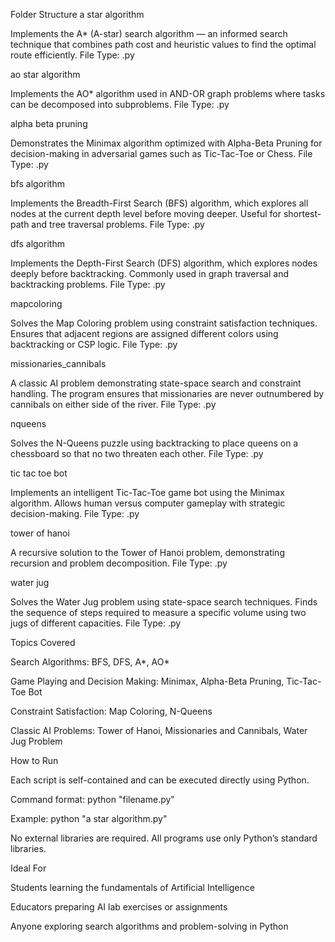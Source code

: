 Folder Structure
a star algorithm

Implements the A* (A-star) search algorithm — an informed search technique that combines path cost and heuristic values to find the optimal route efficiently.
File Type: .py

ao star algorithm

Implements the AO* algorithm used in AND-OR graph problems where tasks can be decomposed into subproblems.
File Type: .py

alpha beta pruning

Demonstrates the Minimax algorithm optimized with Alpha-Beta Pruning for decision-making in adversarial games such as Tic-Tac-Toe or Chess.
File Type: .py

bfs algorithm

Implements the Breadth-First Search (BFS) algorithm, which explores all nodes at the current depth level before moving deeper.
Useful for shortest-path and tree traversal problems.
File Type: .py

dfs algorithm

Implements the Depth-First Search (DFS) algorithm, which explores nodes deeply before backtracking.
Commonly used in graph traversal and backtracking problems.
File Type: .py

mapcoloring

Solves the Map Coloring problem using constraint satisfaction techniques.
Ensures that adjacent regions are assigned different colors using backtracking or CSP logic.
File Type: .py

missionaries_cannibals

A classic AI problem demonstrating state-space search and constraint handling.
The program ensures that missionaries are never outnumbered by cannibals on either side of the river.
File Type: .py

nqueens

Solves the N-Queens puzzle using backtracking to place queens on a chessboard so that no two threaten each other.
File Type: .py

tic tac toe bot

Implements an intelligent Tic-Tac-Toe game bot using the Minimax algorithm.
Allows human versus computer gameplay with strategic decision-making.
File Type: .py

tower of hanoi

A recursive solution to the Tower of Hanoi problem, demonstrating recursion and problem decomposition.
File Type: .py

water jug

Solves the Water Jug problem using state-space search techniques.
Finds the sequence of steps required to measure a specific volume using two jugs of different capacities.
File Type: .py

Topics Covered

Search Algorithms: BFS, DFS, A*, AO*

Game Playing and Decision Making: Minimax, Alpha-Beta Pruning, Tic-Tac-Toe Bot

Constraint Satisfaction: Map Coloring, N-Queens

Classic AI Problems: Tower of Hanoi, Missionaries and Cannibals, Water Jug Problem

How to Run

Each script is self-contained and can be executed directly using Python.

Command format:
python "filename.py"

Example:
python "a star algorithm.py"

No external libraries are required. All programs use only Python’s standard libraries.

Ideal For

Students learning the fundamentals of Artificial Intelligence

Educators preparing AI lab exercises or assignments

Anyone exploring search algorithms and problem-solving in Python
